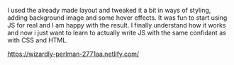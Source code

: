 I used the already made layout and tweaked it a bit in ways of styling, adding background image and some hover effects.
It was fun to start using JS for real and I am happy with the result. I finally understand how it works and now i just want to learn to actually write JS with the same confidant as with CSS and HTML.

https://wizardly-perlman-2771aa.netlify.com/
